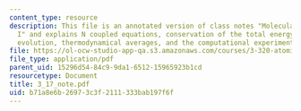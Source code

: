 ```yaml
---
content_type: resource
description: This file is an annotated version of class notes "Molecular Dynamics
  I" and explains N coupled equations, conservation of the total energy, phase space
  evolution, thermodynamical averages, and the computational experiment.
file: https://ol-ocw-studio-app-qa.s3.amazonaws.com/courses/3-320-atomistic-computer-modeling-of-materials-sma-5107-spring-2005/b71a8e6b26973c3f2111333bab197f6f_3_17_note.pdf
file_type: application/pdf
parent_uid: 15296d54-84c9-9da1-6512-15965923b1cd
resourcetype: Document
title: 3_17_note.pdf
uid: b71a8e6b-2697-3c3f-2111-333bab197f6f
---
```

